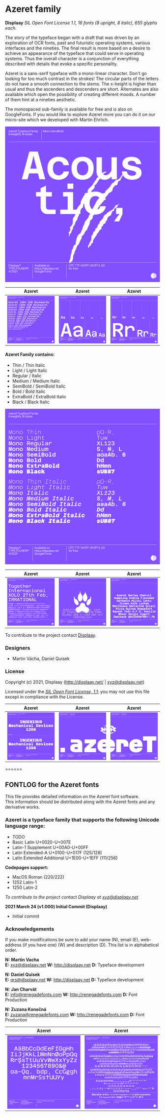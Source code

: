 # Azeret family

**Displaay**
*SIL Open Font License 1.1,*
*16 fonts (8 upright, 8 italic), 655 glyphs each.*

The story of the typeface began with a draft that was driven by an exploration of OCR fonts, past and futuristic operating systems, various interfaces and the nineties. The final result is more based on a desire to achieve an appearance of the typeface that could serve in operating systems. Thus the overall character is a conjunction of everything described with details that evoke a specific personality.

Azeret is a sans-serif typeface with a mono-linear character. Don't go looking for too much contrast in the strokes! The circular parts of the letters do not have a smooth connection to the stems. The x-height is higher than usual and thus the ascenders and descenders are short. Alternates are also available which open the possibility of creating different moods. A number of them hint at a nineties aesthetic.

The monospaced sub-family is available for free and is also on GoogleFonts. If you would like to explore Azeret more you can do it on our micro-site which we developed with Martin Ehrlich.
 
![Sample of Azeret Family.](documentation/DP_Azeret_MONO_SOC1.png "Azeret")

Azeret  |  Azeret  |  Azeret  
:-------------------------:|:------------------------:|:------------------------:
![Sample of Azeret Family.](documentation/DP_Azeret_MONO_SOC2.png "Azeret") | ![Sample of Azeret Family.](documentation/DP_Azeret_MONO_SOC3.png "Azeret") | ![Sample of Azeret Family.](documentation/DP_Azeret_MONO_SOC4.png "Azeret")


#### Azeret Family contains:
* Thin / Thin Italic
* Light / Light Italic
* Regular / Italic
* Medium / Medium Italic
* SemiBold / SemiBold Italic
* Bold / Bold Italic
* ExtraBold / ExtraBold Italic
* Black / Black Italic

![Sample of Azeret Family.](documentation/DP_Azeret_MONO_SOC13.png "Azeret")

Azeret  |  Azeret  |  Azeret   
:-------------------------:|:------------------------:|:------------------------:
![Sample of Azeret Family.](documentation/DP_Azeret_MONO_SOC5.png "Azeret") | ![Sample of Azeret Family.](documentation/DP_Azeret_MONO_SOC6.png "Azeret") | ![Sample of Azeret Family.](documentation/DP_Azeret_MONO_SOC7.png "Azeret")

To contribute to the project contact [Displaay](http://displaay.net/).

### Designers

* Martin Vácha, Daniel Quisek

### License

Copyright (c) 2021, Displaay (http://displaay.net/ | xyz@displaay.net)

Licensed under the [*SIL Open Font License, 1.1*](http://scripts.sil.org/OFL); you may not use this file except in compliance with the License.

Azeret  |  Azeret  |  Azeret   
:-------------------------:|:------------------------:|:------------------------:
![Sample of Azeret Family.](documentation/DP_Azeret_MONO_SOC8.png "Azeret") | ![Sample of Azeret Family.](documentation/DP_Azeret_MONO_SOC9.png "Azeret") | ![Sample of Azeret Family.](documentation/DP_Azeret_MONO_SOC10.png "Azeret")

======
## FONTLOG for the Azeret fonts

This file provides detailed information on the Azeret font software.  
This information should be distributed along with the Azeret fonts and any derivative works.

### Azeret is a typeface family that supports the following Unicode language range: 
* TODO
* Basic Latin 					U+0020-U+007E
* Latin-1 Supplement 				U+00A0-U+00FF
* Latin Extended-A 				U+0100-U+017F (125/128)
* Latin Extended Additional 				U+1E00-U+1EFF (111/256)

**Codepages support:**
* MacOS Roman	(220/222)
* 1252 Latin-1
* 1250 Latin-2

*To contribute to the project contact Displaay at xyz@displaay.net*

**2021 March 24 (v1.000) Initial Commit (Displaay)**
- Initial commit

### Acknowledgements

If you make modifications be sure to add your name (N), email (E), web-address
(if you have one) (W) and description (D). This list is in alphabetical order.

**N:** **Martin Vacha**  
**E:** xyz@displaay.net 
**W:** http://displaay.net
**D:** Typeface development

**N:** **Daniel Quisek**  
**E:** qrs@displaay.net 
**W:** http://displaay.net
**D:** Typeface development

**N:** **Jan Charvát**  
**E:** info@renegadefonts.com 
**W:** http://renegadefonts.com
**D:** Font Production

**N:** **Zuzana Konečná**  
**E:** zuzana@renegadefonts.com 
**W:** http://renegadefonts.com
**D:** Font Production

Azeret  |  Azeret  
:-------------------------:|:------------------------:
![Sample of Azeret Family.](documentation/DP_Azeret_MONO_SOC11.png "Azeret") | ![Sample of Azeret Family.](documentation/DP_Azeret_MONO_SOC12.png "Azeret")

